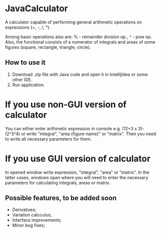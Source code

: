 # JavaCalculator

A calculator capable of performing general arithmetic operations on expressions (+, -, /, *). 

Among basic operations also are: % - remainder division op., ^ - pow op. 
Also, the functional consists of a numerator of integrals and areas of some figures (square, rectangle, triangle, circle).


## How to use it
1. Download .zip file with Java code and open it in IntellijIdea or some other IDE.
2. Run application.

# If you use non-GUI version of calculator
You can either enter arithmetic expression in console e.g. (12+3 x 3)-(2^3^4)
or write "integral", "area {figure name}" or "matrix". 
Then you need to write all necessary parameters for them.

# If you use GUI version of calculator
In opened window write expression, "integral", "area" or "matrix".
In the latter cases, windows open where you will need to enter 
the necessary parameters for calculating integrals, areas or matrix.

## Possible features, to be added soon
- Derivatives;
- Variation calcculus;
- Interface improvements;
- Minor bug fixes;

